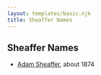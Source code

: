 ```yaml
---
layout: templates/basic.njk
title: Sheaffer Names
---
```

## Sheaffer Names
- [Adam Sheaffer](/people/7/75217724), about 1874